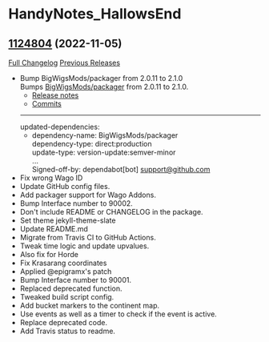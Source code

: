 # HandyNotes_HallowsEnd

## [1124804](https://github.com/Ravendwyr/HandyNotes_HallowsEnd/tree/112480496da9960c292862836c83a50cce7a408f) (2022-11-05)
[Full Changelog](https://github.com/Ravendwyr/HandyNotes_HallowsEnd/commits/112480496da9960c292862836c83a50cce7a408f) [Previous Releases](https://github.com/Ravendwyr/HandyNotes_HallowsEnd/releases)

- Bump BigWigsMods/packager from 2.0.11 to 2.1.0  
    Bumps [BigWigsMods/packager](https://github.com/BigWigsMods/packager) from 2.0.11 to 2.1.0.  
    - [Release notes](https://github.com/BigWigsMods/packager/releases)  
    - [Commits](https://github.com/BigWigsMods/packager/compare/v2.0.11...v2.1.0)  
    ---  
    updated-dependencies:  
    - dependency-name: BigWigsMods/packager  
      dependency-type: direct:production  
      update-type: version-update:semver-minor  
    ...  
    Signed-off-by: dependabot[bot] <support@github.com>  
- Fix wrong Wago ID  
- Update GitHub config files.  
- Add packager support for Wago Addons.  
- Bump Interface number to 90002.  
- Don't include README or CHANGELOG in the package.  
- Set theme jekyll-theme-slate  
- Update README.md  
- Migrate from Travis CI to GitHub Actions.  
- Tweak time logic and update upvalues.  
- Also fix for Horde  
- Fix Krasarang coordinates  
- Applied @epigramx's patch  
- Bump Interface number to 90001.  
- Replaced deprecated function.  
- Tweaked build script config.  
- Add bucket markers to the continent map.  
- Use events as well as a timer to check if the event is active.  
- Replace deprecated code.  
- Add Travis status to readme.  
